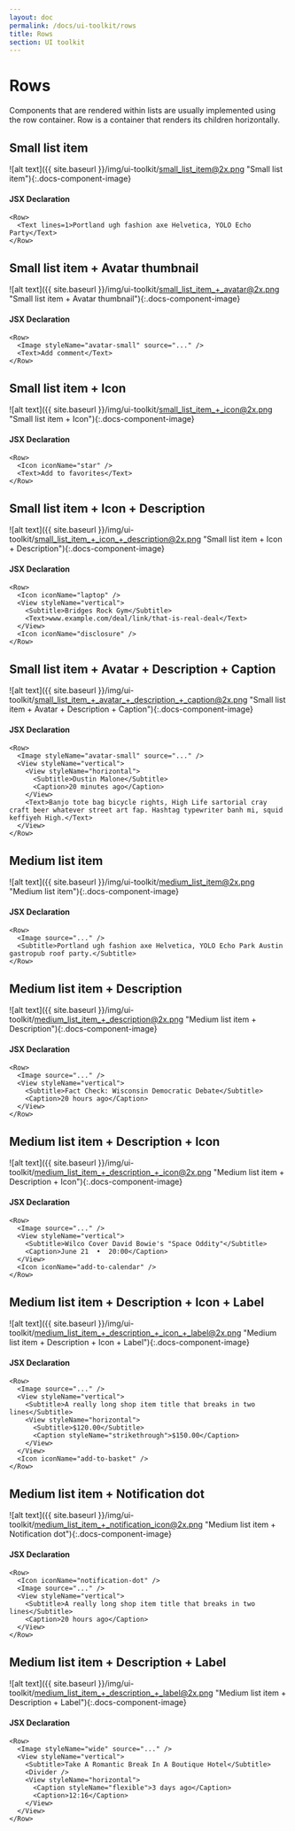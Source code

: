 ```yaml
---
layout: doc
permalink: /docs/ui-toolkit/rows
title: Rows
section: UI toolkit
---
```


# Rows

Components that are rendered within lists are usually implemented using the row container. Row is a container that renders its children horizontally.

## Small list item
![alt text]({{ site.baseurl }}/img/ui-toolkit/small_list_item@2x.png "Small list item"){:.docs-component-image}

#### JSX Declaration
```JSX
<Row>
  <Text lines=1>Portland ugh fashion axe Helvetica, YOLO Echo Party</Text>
</Row>
```

## Small list item + Avatar thumbnail
![alt text]({{ site.baseurl }}/img/ui-toolkit/small_list_item_+_avatar@2x.png "Small list item + Avatar thumbnail"){:.docs-component-image}

#### JSX Declaration
```JSX
<Row>
  <Image styleName="avatar-small" source="..." />
  <Text>Add comment</Text>
</Row>
```

## Small list item + Icon
![alt text]({{ site.baseurl }}/img/ui-toolkit/small_list_item_+_icon@2x.png "Small list item + Icon"){:.docs-component-image}

#### JSX Declaration
```JSX
<Row>
  <Icon iconName="star" />
  <Text>Add to favorites</Text>
</Row>
```

## Small list item + Icon + Description
![alt text]({{ site.baseurl }}/img/ui-toolkit/small_list_item_+_icon_+_description@2x.png "Small list item + Icon + Description"){:.docs-component-image}

#### JSX Declaration
```JSX
<Row>
  <Icon iconName="laptop" />
  <View styleName="vertical">
    <Subtitle>Bridges Rock Gym</Subtitle>
    <Text>www.example.com/deal/link/that-is-real-deal</Text>
  </View>
  <Icon iconName="disclosure" />
</Row>
```

## Small list item + Avatar + Description + Caption
![alt text]({{ site.baseurl }}/img/ui-toolkit/small_list_item_+_avatar_+_description_+_caption@2x.png "Small list item + Avatar + Description + Caption"){:.docs-component-image}

#### JSX Declaration
```JSX
<Row>
  <Image styleName="avatar-small" source="..." />
  <View styleName="vertical">
    <View styleName="horizontal">
      <Subtitle>Dustin Malone</Subtitle>
      <Caption>20 minutes ago</Caption>
    </View>
    <Text>Banjo tote bag bicycle rights, High Life sartorial cray craft beer whatever street art fap. Hashtag typewriter banh mi, squid keffiyeh High.</Text>
  </View>
</Row>
```

## Medium list item
![alt text]({{ site.baseurl }}/img/ui-toolkit/medium_list_item@2x.png "Medium list item"){:.docs-component-image}

#### JSX Declaration
```JSX
<Row>
  <Image source="..." />
  <Subtitle>Portland ugh fashion axe Helvetica, YOLO Echo Park Austin gastropub roof party.</Subtitle>
</Row>
```

## Medium list item + Description
![alt text]({{ site.baseurl }}/img/ui-toolkit/medium_list_item_+_description@2x.png "Medium list item + Description"){:.docs-component-image}

#### JSX Declaration
```JSX
<Row>
  <Image source="..." />
  <View styleName="vertical">
    <Subtitle>Fact Check: Wisconsin Democratic Debate</Subtitle>
    <Caption>20 hours ago</Caption>
  </View>
</Row>
```

## Medium list item + Description + Icon
![alt text]({{ site.baseurl }}/img/ui-toolkit/medium_list_item_+_description_+_icon@2x.png "Medium list item + Description + Icon"){:.docs-component-image}

#### JSX Declaration
```JSX
<Row>
  <Image source="..." />
  <View styleName="vertical">
    <Subtitle>Wilco Cover David Bowie's "Space Oddity"</Subtitle>
    <Caption>June 21  •  20:00</Caption>
  </View>
  <Icon iconName="add-to-calendar" />
</Row>
```

## Medium list item + Description + Icon + Label
![alt text]({{ site.baseurl }}/img/ui-toolkit/medium_list_item_+_description_+_icon_+_label@2x.png "Medium list item + Description + Icon + Label"){:.docs-component-image}

#### JSX Declaration
```JSX
<Row>
  <Image source="..." />
  <View styleName="vertical">
    <Subtitle>A really long shop item title that breaks in two lines</Subtitle>
    <View styleName="horizontal">
      <Subtitle>$120.00</Subtitle>
      <Caption styleName="strikethrough">$150.00</Caption>
    </View>
  </View>
  <Icon iconName="add-to-basket" />
</Row>
```

## Medium list item + Notification dot
![alt text]({{ site.baseurl }}/img/ui-toolkit/medium_list_item_+_notification_icon@2x.png "Medium list item + Notification dot"){:.docs-component-image}

#### JSX Declaration
```JSX
<Row>
  <Icon iconName="notification-dot" />
  <Image source="..." />
  <View styleName="vertical">
    <Subtitle>A really long shop item title that breaks in two lines</Subtitle>
    <Caption>20 hours ago</Caption>
  </View>
</Row>
```

## Medium list item + Description + Label
![alt text]({{ site.baseurl }}/img/ui-toolkit/medium_list_item_+_description_+_label@2x.png "Medium list item + Description + Label"){:.docs-component-image}

#### JSX Declaration
```JSX
<Row>
  <Image styleName="wide" source="..." />
  <View styleName="vertical">
    <Subtitle>Take A Romantic Break In A Boutique Hotel</Subtitle>
    <Divider />
    <View styleName="horizontal">
      <Caption styleName="flexible">3 days ago</Caption>
      <Caption>12:16</Caption>
    </View>
  </View>
</Row>
```

